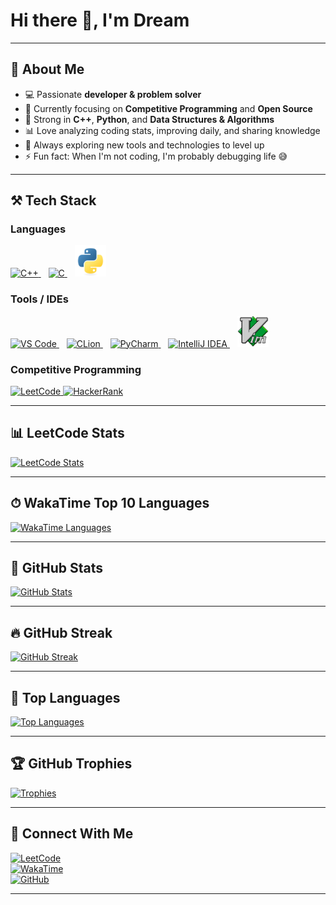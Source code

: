 # Hi there 👋, I'm Dream

---

## 🚀 About Me

- 💻 Passionate **developer & problem solver**
- 🌱 Currently focusing on **Competitive Programming** and **Open Source**
- 🧩 Strong in **C++**, **Python**, and **Data Structures & Algorithms**
- 📊 Love analyzing coding stats, improving daily, and sharing knowledge
- 🎯 Always exploring new tools and technologies to level up
- ⚡ Fun fact: When I'm not coding, I'm probably debugging life 😅

---

## ⚒️ Tech Stack

### Languages

<p>
  <a href="https://en.cppreference.com/w/">
    <img src="https://upload.wikimedia.org/wikipedia/commons/1/18/ISO_C%2B%2B_Logo.svg" alt="C++" width="50" height="50"/>
  </a>&nbsp;&nbsp;
  <a href="https://en.cppreference.com/w/c">
    <img src="https://upload.wikimedia.org/wikipedia/commons/1/19/C_Logo.png" alt="C" width="50" height="50"/>
  </a>&nbsp;&nbsp;
  <a href="https://www.python.org/">
    <img src="https://raw.githubusercontent.com/devicons/devicon/master/icons/python/python-original.svg" alt="Python" width="50" height="50"/>
  </a>
</p>

### Tools / IDEs

<p>
  <a href="https://code.visualstudio.com/">
    <img src="https://upload.wikimedia.org/wikipedia/commons/9/9a/Visual_Studio_Code_1.35_icon.svg" alt="VS Code" width="50" height="50"/>
  </a>&nbsp;&nbsp;
  <a href="https://www.jetbrains.com/clion/">
    <img src="https://resources.jetbrains.com/storage/products/clion/img/meta/clion_logo_300x300.png" alt="CLion" width="50" height="50"/>
  </a>&nbsp;&nbsp;
  <a href="https://www.jetbrains.com/pycharm/">
    <img src="https://resources.jetbrains.com/storage/products/pycharm/img/meta/pycharm_logo_300x300.png" alt="PyCharm" width="50" height="50"/>
  </a>&nbsp;&nbsp;
  <a href="https://www.jetbrains.com/idea/">
    <img src="https://resources.jetbrains.com/storage/products/intellij-idea/img/meta/intellij-idea_logo_300x300.png" alt="IntelliJ IDEA" width="50" height="50"/>
  </a>&nbsp;&nbsp;
  <a href="https://www.vim.org/">
    <img src="https://raw.githubusercontent.com/devicons/devicon/master/icons/vim/vim-original.svg" alt="Vim" width="50" height="50"/>
  </a>
</p>

### Competitive Programming

<p>
  <a href="https://leetcode.com/u/Dream2503">
    <img src="https://upload.wikimedia.org/wikipedia/commons/1/19/LeetCode_logo_black.png" alt="LeetCode" width="50" height="50"/>
  </a>
  <a href="https://www.hackerrank.com/Dream2503">
    <img src="https://upload.wikimedia.org/wikipedia/commons/6/65/HackerRank_logo.png" alt="HackerRank" width="50" height="50"/>
  </a>
</p>

---

## 📊 LeetCode Stats

[![LeetCode Stats](https://leetcard.jacoblin.cool/dream2503?theme=dark&font=Karma&ext=contest)](https://leetcode.com/u/dream2503)

---

## ⏱ WakaTime Top 10 Languages

[![WakaTime Languages](https://github-readme-stats.vercel.app/api/wakatime?username=dream2503&layout=compact&langs_count=12&theme=dark)](https://wakatime.com/@1b593144-b3d6-4ba2-a778-6f2481bab639)

---

## 🏅 GitHub Stats

[![GitHub Stats](https://github-readme-stats.vercel.app/api?username=Dream2503&show_icons=true&theme=dark)](https://github.com/Dream2503)

---

## 🔥 GitHub Streak

[![GitHub Streak](https://github-readme-streak-stats.herokuapp.com/?user=Dream2503&theme=dark)](https://git.io/streak-stats)

---

## 🏅 Top Languages

[![Top Languages](https://github-readme-stats.vercel.app/api/top-langs/?username=Dream2503&layout=compact&langs_count=8&theme=dark&hide=Jupyter%20Notebook)](https://github.com/Dream2503)

---

## 🏆 GitHub Trophies

[![Trophies](https://github-profile-trophy.vercel.app/?username=Dream2503&theme=onedark&no-frame=true&row=1&column=6)](https://github.com/Dream2503)

---

## 🔗 Connect With Me

[![LeetCode](https://img.shields.io/badge/LeetCode-orange?style=flat&logo=leetcode)](https://leetcode.com/dream2503)  
[![WakaTime](https://wakatime.com/badge/user/1b593144-b3d6-4ba2-a778-6f2481bab639.svg)](https://wakatime.com/@1b593144-b3d6-4ba2-a778-6f2481bab639)  
[![GitHub](https://img.shields.io/badge/GitHub-000?style=flat&logo=github)](https://github.com/Dream2503)

---

